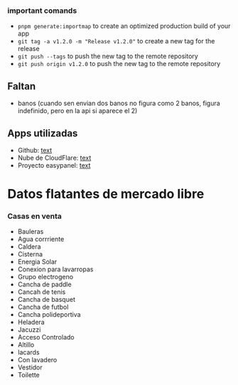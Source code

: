 

### important comands
- `pnpm generate:importmap` to create an optimized production build of your app
- `git tag -a v1.2.0 -m "Release v1.2.0"` to create a new tag for the release
- `git push --tags` to push the new tag to the remote repository
- `git push origin v1.2.0` to push the new tag to the remote repository

## Faltan
- banos (cuando sen envian dos banos no figura como 2 banos, figura indefinido, pero en la api si aparece el 2)


## Apps utilizadas
- Github: [text](https://github.com/manudiiez/adminpanel-nazarpropiedades/actions)
- Nube de CloudFlare: [text](https://dash.cloudflare.com/c14fa1adf8db74d2102398802057e4ca/r2/default/buckets/nazarpropiedades-media?prefix=media%2F)
- Proyecto easypanel: [text](http://31.97.87.170:3000/projects/nazarpropiedades-admin/app/adminpanel-nazarpropiedades/deployments)


# Datos flatantes de mercado libre 
### Casas en venta
- Bauleras
- Agua corrriente
- Caldera
- Cisterna
- Energia Solar
- Conexion para lavarropas
- Grupo electrogeno
- Cancha de paddle
- Cancah de tenis
- Cancha de basquet
- Cancha de futbol
- Cancha polideportiva
- Heladera
- Jacuzzi
- Acceso Controlado 
- Altillo
- lacards
- Con lavadero
- Vestidor
- Toilette